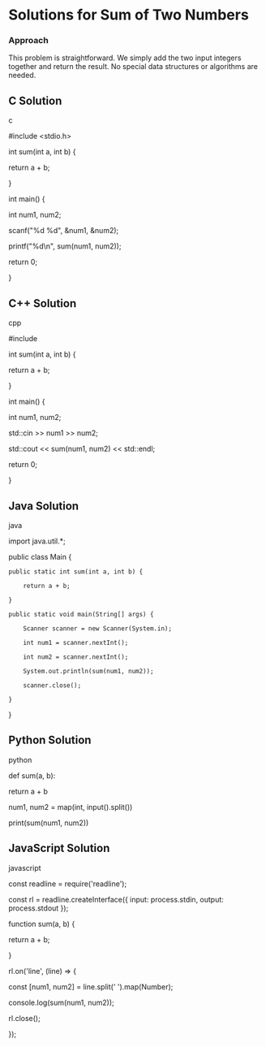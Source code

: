 # Solutions for Sum of Two Numbers

### Approach
This problem is straightforward.  We simply add the two input integers together and return the result. No special data structures or algorithms are needed.

## C Solution
c
#include <stdio.h>

int sum(int a, int b) {
  return a + b;
}

int main() {
  int num1, num2;
  scanf("%d %d", &num1, &num2);
  printf("%d\n", sum(num1, num2));
  return 0;
}


## C++ Solution
cpp
#include <iostream>

int sum(int a, int b) {
  return a + b;
}

int main() {
  int num1, num2;
  std::cin >> num1 >> num2;
  std::cout << sum(num1, num2) << std::endl;
  return 0;
}


## Java Solution
java
import java.util.*;
public class Main {
    public static int sum(int a, int b) {
        return a + b;
    }
    public static void main(String[] args) {
        Scanner scanner = new Scanner(System.in);
        int num1 = scanner.nextInt();
        int num2 = scanner.nextInt();
        System.out.println(sum(num1, num2));
        scanner.close();
    }
}


## Python Solution
python
def sum(a, b):
  return a + b

num1, num2 = map(int, input().split())
print(sum(num1, num2))


## JavaScript Solution
javascript
const readline = require('readline');
const rl = readline.createInterface({ input: process.stdin, output: process.stdout });

function sum(a, b) {
  return a + b;
}

rl.on('line', (line) => {
  const [num1, num2] = line.split(' ').map(Number);
  console.log(sum(num1, num2));
  rl.close();
});

